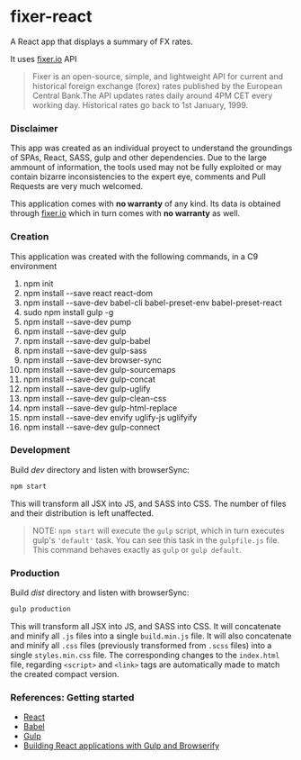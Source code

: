 # fixer-react
A React app that displays a summary of FX rates.

It uses [fixer.io](fixer.io) API
> Fixer is an open-source, simple, and lightweight API for current and
historical foreign exchange (forex) rates published by the European
Central Bank.The API updates rates daily around 4PM CET every working day.
Historical rates go back to 1st January, 1999.

### Disclaimer
This app was created as an individual proyect to understand the groundings
of SPAs, React, SASS, gulp and other dependencies. Due to the large
ammount of information, the tools used may not be fully exploited or may contain
bizarre inconsistencies to the expert eye, comments and Pull Requests are very
much welcomed.

This application comes with **no warranty** of any kind. Its data is obtained
through [fixer.io](fixer.io) which in turn comes with **no warranty** as well.

### Creation
This application was created with the following commands, in a C9 environment
1. npm init
2. npm install --save react react-dom
3. npm install --save-dev babel-cli babel-preset-env babel-preset-react
4. sudo npm install gulp -g
5. npm install --save-dev pump
6. npm install --save-dev gulp
7. npm install --save-dev gulp-babel
8. npm install --save-dev gulp-sass
9. npm install --save-dev browser-sync
10. npm install --save-dev gulp-sourcemaps
11. npm install --save-dev gulp-concat
12. npm install --save-dev gulp-uglify
13. npm install --save-dev gulp-clean-css
14. npm install --save-dev gulp-html-replace
15. npm install --save-dev envify uglify-js uglifyify
16. npm install --save-dev gulp-connect

### Development
Build *dev* directory and listen with browserSync:
```bash
npm start
```
This will transform all JSX into JS, and SASS into CSS. The number of files
and their distribution is left unaffected.
> NOTE: `npm start` will execute the `gulp` script, which in turn
executes gulp's `'default'` task. You can see this task in the `gulpfile.js`
file. This command behaves exactly as `gulp` or `gulp default`.

### Production
Build *dist* directory and listen with browserSync:
```bash
gulp production
```
This will transform all JSX into JS, and SASS into CSS. It will
concatenate and minify all `.js` files into a single `build.min.js` file.
It will also concatenate and minify all `.css` files (previously transformed
from `.scss` files) into a single `styles.min.css` file. The corresponding
changes to the `index.html` file, regarding `<script>` and `<link>` tags are
automatically made to match the created compact version.

### References: Getting started
* [React](https://reactjs.org/docs/add-react-to-an-existing-app.html#installing-react)
* [Babel](https://babeljs.io/docs/setup/#installation)
* [Gulp](https://css-tricks.com/gulp-for-beginners/)
* [Building React applications with Gulp and Browserify](https://tylermcginnis.com/react-js-tutorial-pt-2-building-react-applications-with-gulp-and-browserify/)